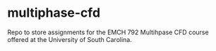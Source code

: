 # multiphase-cfd
Repo to store assignments for the EMCH 792 Multihpase CFD course offered at the University of South Carolina.
